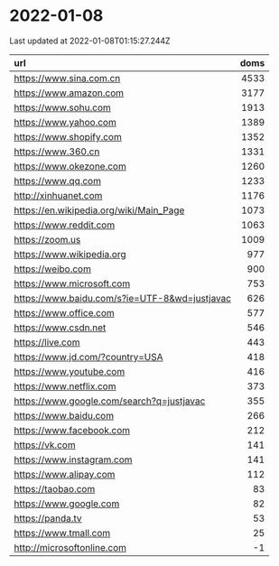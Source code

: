 # 2022-01-08

<!-- BEGIN -->
Last updated at 2022-01-08T01:15:27.244Z

url | doms
:- | -:
https://www.sina.com.cn | 4533
https://www.amazon.com | 3177
https://www.sohu.com | 1913
https://www.yahoo.com | 1389
https://www.shopify.com | 1352
https://www.360.cn | 1331
https://www.okezone.com | 1260
https://www.qq.com | 1233
http://xinhuanet.com | 1176
https://en.wikipedia.org/wiki/Main_Page | 1073
https://www.reddit.com | 1063
https://zoom.us | 1009
https://www.wikipedia.org | 977
https://weibo.com | 900
https://www.microsoft.com | 753
https://www.baidu.com/s?ie=UTF-8&wd=justjavac | 626
https://www.office.com | 577
https://www.csdn.net | 546
https://live.com | 443
https://www.jd.com/?country=USA | 418
https://www.youtube.com | 416
https://www.netflix.com | 373
https://www.google.com/search?q=justjavac | 355
https://www.baidu.com | 266
https://www.facebook.com | 212
https://vk.com | 141
https://www.instagram.com | 141
https://www.alipay.com | 112
https://taobao.com | 83
https://www.google.com | 82
https://panda.tv | 53
https://www.tmall.com | 25
http://microsoftonline.com | -1
<!-- END -->
